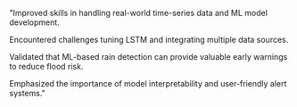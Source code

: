 "Improved skills in handling real-world time-series data and ML model development.

Encountered challenges tuning LSTM and integrating multiple data sources.

Validated that ML-based rain detection can provide valuable early warnings to reduce flood risk.

Emphasized the importance of model interpretability and user-friendly alert systems."
